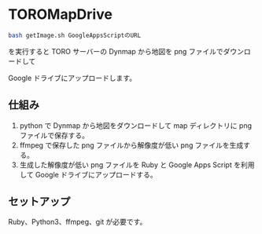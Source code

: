 # TOROMapDrive

```sh
bash getImage.sh GoogleAppsScriptのURL
```

を実行すると TORO サーバーの Dynmap から地図を png ファイルでダウンロードして

Google ドライブにアップロードします。

## 仕組み

1. python で Dynmap から地図をダウンロードして map ディレクトリに png ファイルで保存する。
2. ffmpeg で保存した png ファイルから解像度が低い png ファイルを生成する。
3. 生成した解像度が低い png ファイルを Ruby と Google Apps Script を利用して Google ドライブにアップロードする。

## セットアップ

Ruby、Python3、ffmpeg、git が必要です。
